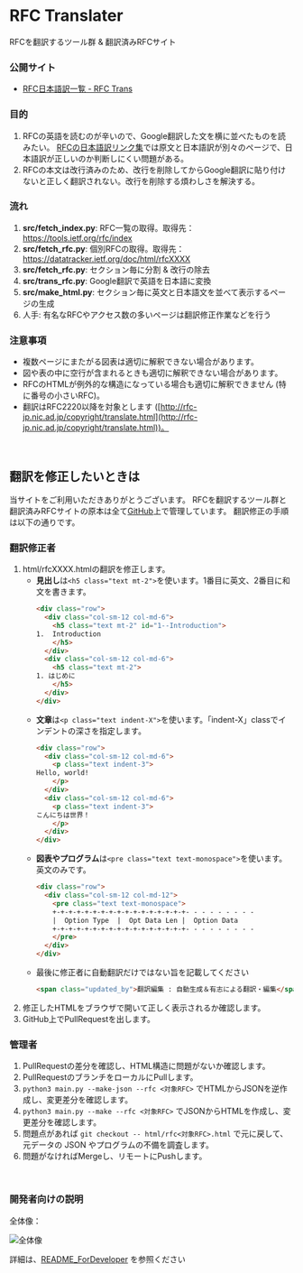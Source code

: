 
# RFC Translater

RFCを翻訳するツール群 & 翻訳済みRFCサイト

### 公開サイト
- [RFC日本語訳一覧 - RFC Trans](https://tex2e.github.io/rfc-translater/html/index.html)

### 目的
1. RFCの英語を読むのが辛いので、Google翻訳した文を横に並べたものを読みたい。
[RFCの日本語訳リンク集](https://www.nic.ad.jp/ja/tech/rfc-jp-links.html)では原文と日本語訳が別々のページで、日本語訳が正しいのか判断しにくい問題がある。
2. RFCの本文は改行済みのため、改行を削除してからGoogle翻訳に貼り付けないと正しく翻訳されない。改行を削除する煩わしさを解決する。

### 流れ
1. **src/fetch_index.py**: RFC一覧の取得。取得先： https://tools.ietf.org/rfc/index
2. **src/fetch_rfc.py**: 個別RFCの取得。取得先： https://datatracker.ietf.org/doc/html/rfcXXXX
3. **src/fetch_rfc.py**: セクション毎に分割 & 改行の除去
4. **src/trans_rfc.py**: Google翻訳で英語を日本語に変換
5. **src/make_html.py**: セクション毎に英文と日本語文を並べて表示するページの生成
6. 人手: 有名なRFCやアクセス数の多いページは翻訳修正作業などを行う

### 注意事項
- 複数ページにまたがる図表は適切に解釈できない場合があります。
- 図や表の中に空行が含まれるときも適切に解釈できない場合があります。
- RFCのHTMLが例外的な構造になっている場合も適切に解釈できません (特に番号の小さいRFC)。
- 翻訳はRFC2220以降を対象とします ([http://rfc-jp.nic.ad.jp/copyright/translate.html](http://rfc-jp.nic.ad.jp/copyright/translate.html))。

<br>

## 翻訳を修正したいときは

当サイトをご利用いただきありがとうございます。
RFCを翻訳するツール群と翻訳済みRFCサイトの原本は全て[GitHub](https://github.com/tex2e/rfc-translater)上で管理しています。
翻訳修正の手順は以下の通りです。

### 翻訳修正者

1. html/rfcXXXX.htmlの翻訳を修正します。
    - **見出し**は`<h5 class="text mt-2">`を使います。1番目に英文、2番目に和文を書きます。
        ```html
        <div class="row">
          <div class="col-sm-12 col-md-6">
            <h5 class="text mt-2" id="1--Introduction">
        1.  Introduction
            </h5>
          </div>
          <div class="col-sm-12 col-md-6">
            <h5 class="text mt-2">
        1. はじめに
            </h5>
          </div>
        </div>
        ```
    - **文章**は`<p class="text indent-X">`を使います。「indent-X」classでインデントの深さを指定します。
        ```html
        <div class="row">
          <div class="col-sm-12 col-md-6">
            <p class="text indent-3">
        Hello, world!
            </p>
          </div>
          <div class="col-sm-12 col-md-6">
            <p class="text indent-3">
        こんにちは世界！
            </p>
          </div>
        </div>
        ```
    - **図表やプログラム**は`<pre class="text text-monospace">`を使います。英文のみです。
        ```html
        <div class="row">
          <div class="col-sm-12 col-md-12">
            <pre class="text text-monospace">
            +-+-+-+-+-+-+-+-+-+-+-+-+-+-+-+-+- - - - - - - - -
            |  Option Type  |  Opt Data Len |  Option Data
            +-+-+-+-+-+-+-+-+-+-+-+-+-+-+-+-+- - - - - - - - -
            </pre>
          </div>
        </div>
        ```
    - 最後に修正者に自動翻訳だけではない旨を記載してください
        ```html
        <span class="updated_by">翻訳編集 : 自動生成＆有志による翻訳・編集</span>
        ```
2. 修正したHTMLをブラウザで開いて正しく表示されるか確認します。
3. GitHub上でPullRequestを出します。

### 管理者

1. PullRequestの差分を確認し、HTML構造に問題がないか確認します。
2. PullRequestのブランチをローカルにPullします。
3. `python3 main.py --make-json --rfc <対象RFC>` でHTMLからJSONを逆作成し、変更差分を確認します。
4. `python3 main.py --make --rfc <対象RFC>` でJSONからHTMLを作成し、変更差分を確認します。
5. 問題点があれば `git checkout -- html/rfc<対象RFC>.html` で元に戻して、元データの JSON やプログラムの不備を調査します。
6. 問題がなければMergeし、リモートにPushします。

<br>

### 開発者向けの説明

全体像：

![全体像](./img/rfc-trans.drawio.svg)

詳細は、[README_ForDeveloper](./README_ForDeveloper.md) を参照ください
